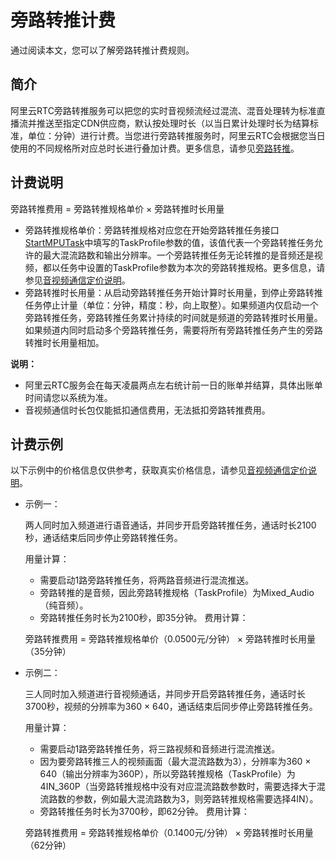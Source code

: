# 旁路转推计费

通过阅读本文，您可以了解旁路转推计费规则。

## 简介

阿里云RTC旁路转推服务可以把您的实时音视频流经过混流、混音处理转为标准直播流并推送至指定CDN供应商，默认按处理时长（以当日累计处理时长为结算标准，单位：分钟）进行计费。当您进行旁路转推服务时，阿里云RTC会根据您当日使用的不同规格所对应总时长进行叠加计费。更多信息，请参见[旁路转推](/cn.zh-CN/常用功能/旁路转推/概述.md)。

## 计费说明

旁路转推费用 = 旁路转推规格单价 × 旁路转推时长用量

-   旁路转推规格单价：旁路转推规格对应您在开始旁路转推任务接口[StartMPUTask](/cn.zh-CN/服务端API/旁路转推/StartMPUTask.md)中填写的TaskProfile参数的值，该值代表一个旁路转推任务允许的最大混流路数和输出分辨率。一个旁路转推任务无论转推的是音频还是视频，都以任务中设置的TaskProfile参数为本次的旁路转推规格。更多信息，请参见[音视频通信定价说明](https://www.aliyun.com/price/product?spm=a2c4g.11186623.2.11.639f6db0aI5Ehg#/rtc/detail)。
-   旁路转推时长用量：从启动旁路转推任务开始计算时长用量，到停止旁路转推任务停止计量（单位：分钟，精度：秒，向上取整）。如果频道内仅启动一个旁路转推任务，旁路转推任务累计持续的时间就是频道的旁路转推时长用量。如果频道内同时启动多个旁路转推任务，需要将所有旁路转推任务产生的旁路转推时长用量相加。

**说明：**

-   阿里云RTC服务会在每天凌晨两点左右统计前一日的账单并结算，具体出账单时间请您以系统为准。
-   音视频通信时长包仅能抵扣通信费用，无法抵扣旁路转推费用。

## 计费示例

以下示例中的价格信息仅供参考，获取真实价格信息，请参见[音视频通信定价说明](https://www.aliyun.com/price/product?spm=a2c4g.11186623.2.11.639f6db0aI5Ehg#/rtc/detail)。

-   示例一：

    两人同时加入频道进行语音通话，并同步开启旁路转推任务，通话时长2100秒，通话结束后同步停止旁路转推任务。

    用量计算：

    -   需要启动1路旁路转推任务，将两路音频进行混流推送。
    -   旁路转推的是音频，因此旁路转推规格（TaskProfile）为Mixed\_Audio（纯音频）。
    -   旁路转推任务时长为2100秒，即35分钟。
    费用计算：

    旁路转推费用 = 旁路转推规格单价（0.0500元/分钟） × 旁路转推时长用量（35分钟）

-   示例二：

    三人同时加入频道进行音视频通话，并同步开启旁路转推任务，通话时长3700秒，视频的分辨率为360 × 640，通话结束后同步停止旁路转推任务。

    用量计算：

    -   需要启动1路旁路转推任务，将三路视频和音频进行混流推送。
    -   因为要旁路转推三人的视频画面（最大混流路数为3），分辨率为360 × 640（输出分辨率为360P），所以旁路转推规格（TaskProfile）为4IN\_360P（当旁路转推规格中没有对应混流路数参数时，需要选择大于混流路数的参数，例如最大混流路数为3，则旁路转推规格需要选择4IN）。
    -   旁路转推任务时长为3700秒，即62分钟。
    费用计算：

    旁路转推费用 = 旁路转推规格单价（0.1400元/分钟） × 旁路转推时长用量（62分钟）


